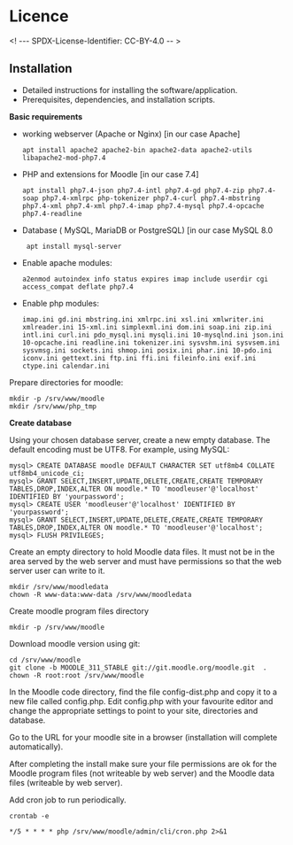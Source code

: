 # Licence

<! --- SPDX-License-Identifier: CC-BY-4.0  -- >

## Installation

- Detailed instructions for installing the software/application.
- Prerequisites, dependencies, and installation scripts.

**Basic requirements**
- working webserver (Apache or Nginx) [in our case Apache]

      apt install apache2 apache2-bin apache2-data apache2-utils libapache2-mod-php7.4 

- PHP and extensions for Moodle [in our case 7.4]

      apt install php7.4-json php7.4-intl php7.4-gd php7.4-zip php7.4-soap php7.4-xmlrpc php-tokenizer php7.4-curl php7.4-mbstring php7.4-xml php7.4-xml php7.4-imap php7.4-mysql php7.4-opcache php7.4-readline 

- Database ( MySQL, MariaDB or PostgreSQL) [in our case MySQL 8.0

       apt install mysql-server

- Enable apache modules:

      a2enmod autoindex info status expires imap include userdir cgi access_compat deflate php7.4 

- Enable php modules:

      imap.ini gd.ini mbstring.ini xmlrpc.ini xsl.ini xmlwriter.ini xmlreader.ini 15-xml.ini simplexml.ini dom.ini soap.ini zip.ini intl.ini curl.ini pdo_mysql.ini mysqli.ini 10-mysqlnd.ini json.ini 10-opcache.ini readline.ini tokenizer.ini sysvshm.ini sysvsem.ini sysvmsg.ini sockets.ini shmop.ini posix.ini phar.ini 10-pdo.ini iconv.ini gettext.ini ftp.ini ffi.ini fileinfo.ini exif.ini ctype.ini calendar.ini

Prepare directories for moodle:

    mkdir -p /srv/www/moodle
    mkdir /srv/www/php_tmp


**Create database** 

Using your chosen database server, create a new empty database. The default encoding must be UTF8. For example, using MySQL:

    mysql> CREATE DATABASE moodle DEFAULT CHARACTER SET utf8mb4 COLLATE utf8mb4_unicode_ci;
    mysql> GRANT SELECT,INSERT,UPDATE,DELETE,CREATE,CREATE TEMPORARY TABLES,DROP,INDEX,ALTER ON moodle.* TO 'moodleuser'@'localhost' IDENTIFIED BY 'yourpassword';
    mysql> CREATE USER 'moodleuser'@'localhost' IDENTIFIED BY 'yourpassword';
    mysql> GRANT SELECT,INSERT,UPDATE,DELETE,CREATE,CREATE TEMPORARY TABLES,DROP,INDEX,ALTER ON moodle.* TO 'moodleuser'@'localhost';
    mysql> FLUSH PRIVILEGES;

Create an empty directory to hold Moodle data files. It must not be in the area served by the web server and must have permissions so that the web server user can write to it. 

    mkdir /srv/www/moodledata
    chown -R www-data:www-data /srv/www/moodledata


Create moodle program files directory

    mkdir -p /srv/www/moodle

Download moodle version using git:

    cd /srv/www/moodle
    git clone -b MOODLE_311_STABLE git://git.moodle.org/moodle.git  . 
    chown -R root:root /srv/www/moodle

In the Moodle code directory, find the file config-dist.php and copy it to a new file called config.php.
Edit config.php with your favourite editor and change the appropriate settings to point to your site, directories and database.

Go to the URL for your moodle site in a browser (installation will complete automatically).

After completing the install make sure your file permissions are ok for the Moodle program files (not writeable by web server) and the Moodle data files (writeable by web server).

Add cron job to run periodically.

    crontab -e

    */5 * * * * php /srv/www/moodle/admin/cli/cron.php 2>&1
